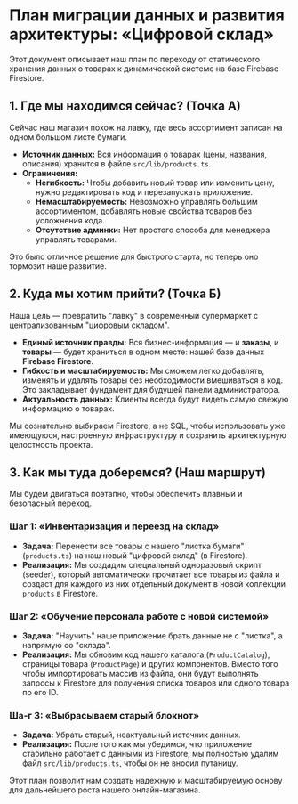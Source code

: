 # План миграции данных и развития архитектуры: «Цифровой склад»

Этот документ описывает наш план по переходу от статического хранения данных о товарах к динамической системе на базе Firebase Firestore.

## 1. Где мы находимся сейчас? (Точка А)

Сейчас наш магазин похож на лавку, где весь ассортимент записан на одном большом листе бумаги.

*   **Источник данных:** Вся информация о товарах (цены, названия, описания) хранится в файле `src/lib/products.ts`.
*   **Ограничения:**
    *   **Негибкость:** Чтобы добавить новый товар или изменить цену, нужно редактировать код и перезапускать приложение.
    *   **Немасштабируемость:** Невозможно управлять большим ассортиментом, добавлять новые свойства товаров без усложнения кода.
    *   **Отсутствие админки:** Нет простого способа для менеджера управлять товарами.

Это было отличное решение для быстрого старта, но теперь оно тормозит наше развитие.

## 2. Куда мы хотим прийти? (Точка Б)

Наша цель — превратить "лавку" в современный супермаркет с централизованным "цифровым складом".

*   **Единый источник правды:** Вся бизнес-информация — и **заказы**, и **товары** — будет храниться в одном месте: нашей базе данных **Firebase Firestore**.
*   **Гибкость и масштабируемость:** Мы сможем легко добавлять, изменять и удалять товары без необходимости вмешиваться в код. Это закладывает фундамент для будущей панели администратора.
*   **Актуальность данных:** Клиенты всегда будут видеть самую свежую информацию о товарах.

Мы сознательно выбираем Firestore, а не SQL, чтобы использовать уже имеющуюся, настроенную инфраструктуру и сохранить архитектурную целостность проекта.

## 3. Как мы туда доберемся? (Наш маршрут)

Мы будем двигаться поэтапно, чтобы обеспечить плавный и безопасный переход.

### Шаг 1: «Инвентаризация и переезд на склад»
*   **Задача:** Перенести все товары с нашего "листка бумаги" (`products.ts`) на наш новый "цифровой склад" (в Firestore).
*   **Реализация:** Мы создадим специальный одноразовый скрипт (seeder), который автоматически прочитает все товары из файла и создаст для каждого из них отдельный документ в новой коллекции `products` в Firestore.

### Шаг 2: «Обучение персонала работе с новой системой»
*   **Задача:** "Научить" наше приложение брать данные не с "листка", а напрямую со "склада".
*   **Реализация:** Мы обновим код нашего каталога (`ProductCatalog`), страницы товара (`ProductPage`) и других компонентов. Вместо того чтобы импортировать массив из файла, они будут выполнять запросы к Firestore для получения списка товаров или одного товара по его ID.

### Ша-г 3: «Выбрасываем старый блокнот»
*   **Задача:** Убрать старый, неактуальный источник данных.
*   **Реализация:** После того как мы убедимся, что приложение стабильно работает с данными из Firestore, мы полностью удалим файл `src/lib/products.ts`, чтобы он не вносил путаницу.

Этот план позволит нам создать надежную и масштабируемую основу для дальнейшего роста нашего онлайн-магазина.
